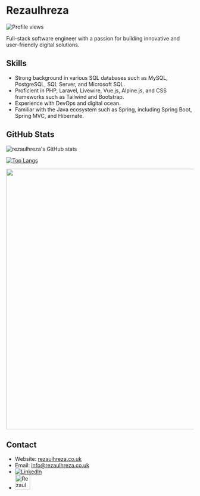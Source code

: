 # Rezaulhreza <!-- Profile Views Counter -->
![Profile views](https://gpvc.arturio.dev/rezaulhreza?v=3)


Full-stack software engineer with a passion for building innovative and user-friendly digital solutions. 

## Skills
- Strong background in various SQL databases such as MySQL, PostgreSQL, SQL Server, and Microsoft SQL.
- Proficient in PHP, Laravel, Livewire, Vue.js, Alpine.js, and CSS frameworks such as Tailwind and Bootstrap.
- Experience with DevOps and digital ocean.
- Familiar with the Java ecosystem such as Spring, including Spring Boot, Spring MVC, and Hibernate.
## GitHub Stats

![rezaulhreza's GitHub stats](https://github-readme-stats.vercel.app/api?username=rezaulhreza&show_icons=true&theme=radical)

[![Top Langs](https://github-readme-stats.vercel.app/api/top-langs/?username=rezaulhreza)](https://github.com/rezaulhreza/github-readme-stats)

<img src="https://github-readme-streak-stats.herokuapp.com?user=rezaulhreza&theme=jolly" width="700">

## Contact

- Website: [rezaulhreza.co.uk](https://rezaulhreza.co.uk)
- Email: [info@rezaulhreza.co.uk](mailto:info@rezaulhreza.co.uk)
- [![LinkedIn](https://img.shields.io/badge/-LinkedIn-blue?style=flat-square&logo=linkedin&logoColor=white)](https://linkedin.com/in/rezaulhreza)
- <a href="https://twitter.com/rezaulhreza"><img src="https://cdn.worldvectorlogo.com/logos/twitter-6.svg" title="Twitter" alt="Rezaul H Reza Twitter profile" width="40"/></a>

